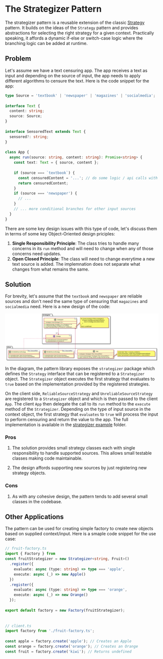 # The Strategizer Pattern

The strategizer pattern is a reusable extension of the classic [Strategy](https://en.wikipedia.org/wiki/Strategy_pattern) pattern.
It builds on the ideas of the `Strategy` pattern and provides abstractions for selecting the right strategy for a given context.
Practically speaking, it affords a dynamic if-else or switch-case logic where the branching logic can be added at runtime.

## Problem

Let's assume we have a text censuring app. The app receives a text as input and depending on the source of input, the app needs to
apply different algorithms to censure the text. Here is the code snippet for the app:

```typescript
type Source = 'textbook' | 'newspaper' | 'magazines' | 'socialmedia';

interface Text {
  content: string;
  source: Source;
}

interface SensoredText extends Text {
  sensored?: string;
}

class App {
  async run(source: string, content: string): Promise<string> {
    const text: Text = { source, content };

    if (source === `textbook`) {
      const censuredContent = '...'; // do some logic / api calls with text.content to generate sensored text
      return censuredContent;
    }
    if (source === 'newspaper') {
      // ...
    }
    // ... more conditional branches for other input sources
  }
}
```

There are some key design issues with this type of code, let's discuss them in terms of some key Object-Oriented design priciples:

1. **Single Responsibility Principle**: The class tries to handle many concerns in its `run` method and will need to change when any of those concerns need updates.
2. **Open Closed Principle**: The class will need to change everytime a new text source is added. The implemnation does not separate what changes from what remains the same.

## Solution

For brevity, let's assume that the `textbook` and `newspaper` are reliable sources and don't need the same type of censuring that `magazines` and `socialmedia` need. Here is a new design of the code:

![Strategizer Design](strategizer.svg)

In the diagram, the pattern library exposes the `strategizer` package which defines the `Strategy` interface that can be registered to a `Strategizer` object. The `Strategizer` object executes the first strategy that evaluates to `true` based on the implementation provided by the registered strategies.

On the client side, `ReliableSourceStrategy` and `UnreliableSourceStrategy` are registered to a `Strategizer` object and which is then passed to the client `App`. The client `App` then delegate the call to its `run` method to the `execute` method of the `Strategizer`. Depending on the type of input source in the context object, the first strategy that `evaluates` to `true` will process the input to perform censuring and return the value to the app. The full implementation is available in the [strategizer example](examples/strategizer) folder.

### Pros

1. The solution provides small strategy classes each with single responsibility to handle supported sources. This allows small testable classes making code maintainable.

2. The design affords supporting new sources by just registering new strategy objects.

### Cons

1. As with any cohesive design, the pattern tends to add several small classes in the codebase.

## Other Applications

The pattern can be used for creating simple factory to create new objects based on supplied context/input. Here is a smaple code snippet for the use case:

```typescript
// fruit-factory.ts
import { Factory } from
const fruitStrategizer = new Strategizer<string, Fruit>()
  .register({
    evaluate: async (type: string) => type === 'apple',
    execute: async (_) => new Apple()
  })
  .register({
    evaluate: async (type: string) => type === 'orange',
    execute: async (_) => new Orange()
  });

export default factory = new Factory(fruitStrategizer);


// client.ts
import factory from './fruit-factory.ts';

const apple = factory.create('apple'); // Creates an Apple
const orange = factory.create('orange'); // Creates an Orange
const fruit = factory.create('kiwi'); // Returns undefined
```

